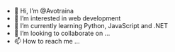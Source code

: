 - 👋 Hi, I’m @Avotraina
- 👀 I’m interested in web development
- 🌱 I’m currently learning Python, JavaScript and .NET
- 💞️ I’m looking to collaborate on ...
- 📫 How to reach me ...

<!---
Avotraina/Avotraina is a ✨ special ✨ repository because its `README.md` (this file) appears on your GitHub profile.
You can click the Preview link to take a look at your changes.
--->
